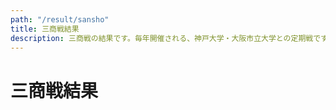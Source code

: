 ```yaml
---
path: "/result/sansho"
title: 三商戦結果
description: 三商戦の結果です。毎年開催される、神戸大学・大阪市立大学との定期戦です。
---
```


# 三商戦結果
